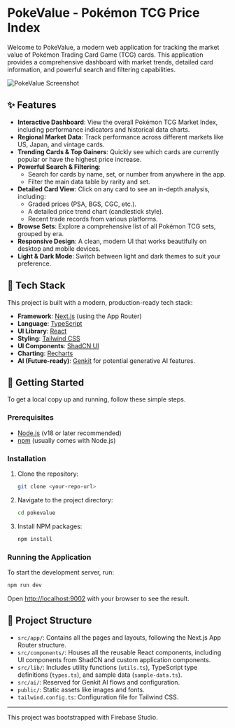 # PokeValue - Pokémon TCG Price Index

Welcome to PokeValue, a modern web application for tracking the market value of Pokémon Trading Card Game (TCG) cards. This application provides a comprehensive dashboard with market trends, detailed card information, and powerful search and filtering capabilities.

![PokeValue Screenshot](https://placehold.co/800x450.png?text=PokeValue+App+Screenshot)

## ✨ Features

- **Interactive Dashboard**: View the overall Pokémon TCG Market Index, including performance indicators and historical data charts.
- **Regional Market Data**: Track performance across different markets like US, Japan, and vintage cards.
- **Trending Cards & Top Gainers**: Quickly see which cards are currently popular or have the highest price increase.
- **Powerful Search & Filtering**:
    - Search for cards by name, set, or number from anywhere in the app.
    - Filter the main data table by rarity and set.
- **Detailed Card View**: Click on any card to see an in-depth analysis, including:
    - Graded prices (PSA, BGS, CGC, etc.).
    - A detailed price trend chart (candlestick style).
    - Recent trade records from various platforms.
- **Browse Sets**: Explore a comprehensive list of all Pokémon TCG sets, grouped by era.
- **Responsive Design**: A clean, modern UI that works beautifully on desktop and mobile devices.
- **Light & Dark Mode**: Switch between light and dark themes to suit your preference.

## 🚀 Tech Stack

This project is built with a modern, production-ready tech stack:

- **Framework**: [Next.js](https://nextjs.org/) (using the App Router)
- **Language**: [TypeScript](https://www.typescriptlang.org/)
- **UI Library**: [React](https://react.dev/)
- **Styling**: [Tailwind CSS](https://tailwindcss.com/)
- **UI Components**: [ShadCN UI](https://ui.shadcn.com/)
- **Charting**: [Recharts](https://recharts.org/)
- **AI (Future-ready)**: [Genkit](https://firebase.google.com/docs/genkit) for potential generative AI features.

## 🏁 Getting Started

To get a local copy up and running, follow these simple steps.

### Prerequisites

- [Node.js](https://nodejs.org/en) (v18 or later recommended)
- [npm](https://www.npmjs.com/) (usually comes with Node.js)

### Installation

1. Clone the repository:
   ```sh
   git clone <your-repo-url>
   ```
2. Navigate to the project directory:
   ```sh
   cd pokevalue
   ```
3. Install NPM packages:
   ```sh
   npm install
   ```

### Running the Application

To start the development server, run:

```sh
npm run dev
```

Open [http://localhost:9002](http://localhost:9002) with your browser to see the result.

## 📁 Project Structure

- `src/app/`: Contains all the pages and layouts, following the Next.js App Router structure.
- `src/components/`: Houses all the reusable React components, including UI components from ShadCN and custom application components.
- `src/lib/`: Includes utility functions (`utils.ts`), TypeScript type definitions (`types.ts`), and sample data (`sample-data.ts`).
- `src/ai/`: Reserved for Genkit AI flows and configuration.
- `public/`: Static assets like images and fonts.
- `tailwind.config.ts`: Configuration file for Tailwind CSS.

---

This project was bootstrapped with Firebase Studio.
